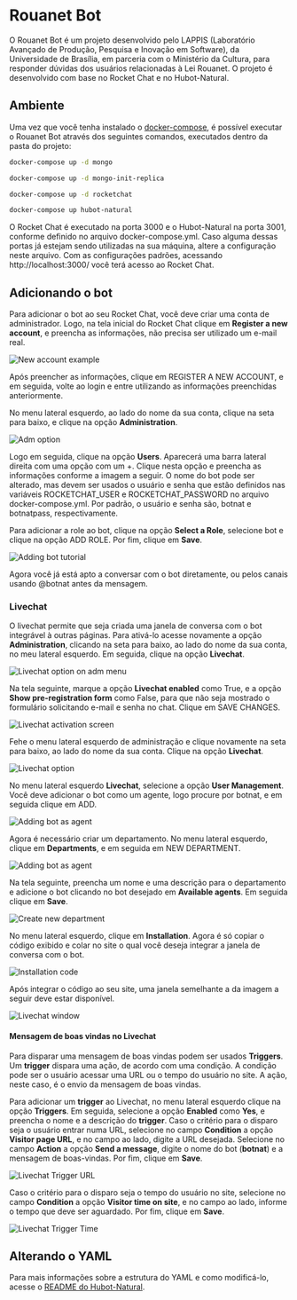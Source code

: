 # Rouanet Bot

O Rouanet Bot é um projeto desenvolvido pelo LAPPIS (Laboratório Avançado de Produção, Pesquisa e Inovação em Software), da Universidade
de Brasília, em parceria com o Ministério da Cultura, para responder dúvidas dos usuários relacionadas à Lei Rouanet.
O projeto é desenvolvido com base no Rocket Chat e no Hubot-Natural.

## Ambiente

Uma vez que você tenha instalado o [docker-compose](https://docs.docker.com/compose/install/), é possível executar o Rouanet Bot através dos seguintes comandos,
executados dentro da pasta do projeto:

```sh
docker-compose up -d mongo
```
```sh
docker-compose up -d mongo-init-replica
```
```sh
docker-compose up -d rocketchat
```
```sh
docker-compose up hubot-natural
```
  
    
O Rocket Chat é executado na porta 3000 e o Hubot-Natural na porta 3001, conforme definido no arquivo docker-compose.yml. Caso alguma dessas portas 
já estejam sendo utilizadas na sua máquina, altere a configuração neste arquivo.
Com as configurações padrões, acessando http://localhost:3000/ você terá acesso ao Rocket Chat.

## Adicionando o bot

Para adicionar o bot ao seu Rocket Chat, você deve criar uma conta de administrador. Logo, na tela inicial do Rocket Chat clique em 
**Register a new account**, e preencha as informações, não precisa ser utilizado um e-mail real.

![New account example](https://github.com/lappis-unb/minc-rouanet-bot/wikis/1_index.png)

Após preencher as informações, clique em REGISTER A NEW ACCOUNT, e em seguida, volte ao login e entre utilizando as 
informações preenchidas anteriormente.

No menu lateral esquerdo, ao lado do nome da sua conta, clique na seta para baixo, e clique na opção **Administration**.

![Adm option](https://gitlab.com/lappis-unb/minc/rouanet-bot/wikis/adm_sidebar.png)

Logo em seguida, clique na opção **Users**. Aparecerá uma barra lateral direita com uma opção com um +. Clique nesta opção e preencha as informações 
conforme a imagem a seguir. O nome do bot pode ser alterado, mas devem ser usados o usuário e senha que estão definidos nas variáveis
ROCKETCHAT_USER e ROCKETCHAT_PASSWORD no arquivo docker-compose.yml. Por padrão, o usuário e senha são, botnat e botnatpass, respectivamente.

Para adicionar a role ao bot, clique na opção **Select a Role**, selecione bot e clique na opção ADD ROLE. Por fim, clique em **Save**.

![Adding bot tutorial](https://gitlab.com/lappis-unb/minc/rouanet-bot/wikis/adding_bot.png)

Agora você já está apto a conversar com o bot diretamente, ou pelos canais usando @botnat antes da mensagem.

### Livechat

O livechat permite que seja criada uma janela de conversa com o bot integrável à outras páginas. Para ativá-lo acesse novamente a opção 
**Administration**, clicando na seta para baixo, ao lado do nome da sua conta, no meu lateral esquerdo. Em seguida, clique na opção **Livechat**.

![Livechat option on adm menu](https://gitlab.com/lappis-unb/minc/rouanet-bot/wikis/livechat_sidebar.png)

Na tela seguinte, marque a opção **Livechat enabled** como True, e a opção **Show pre-registration form** como False, para que não seja mostrado
o formulário solicitando e-mail e senha no chat. Clique em SAVE CHANGES.

![Livechat activation screen](https://gitlab.com/lappis-unb/minc/rouanet-bot/wikis/active_livechat.png)

Fehe o menu lateral esquerdo de administração e clique novamente na seta para baixo, ao lado do nome da sua conta. Clique na opção **Livechat**.

![Livechat option](https://gitlab.com/lappis-unb/minc/rouanet-bot/wikis/livechat_option.png)

No menu lateral esquerdo **Livechat**, selecione a opção **User Management**. Você deve adicionar o bot como um agente, logo procure por botnat, 
e em seguida clique em ADD.

![Adding bot as agent](https://gitlab.com/lappis-unb/minc/rouanet-bot/wikis/add_agent.png)

Agora é necessário criar um departamento. No menu lateral esquerdo, clique em **Departments**, e em seguida em NEW DEPARTMENT.

![Adding bot as agent](https://gitlab.com/lappis-unb/minc/rouanet-bot/wikis/new_department.png)

Na tela seguinte, preencha um nome e uma descrição para o departamento e adicione o bot clicando no bot desejado em **Available agents**.
Em seguida clique em **Save**.

![Create new department](https://gitlab.com/lappis-unb/minc/rouanet-bot/wikis/add_agent_to_department.png)

No menu lateral esquerdo, clique em **Installation**. Agora é só copiar o código exibido e colar no site o qual você deseja integrar 
a janela de conversa com o bot.

![Installation code](https://gitlab.com/lappis-unb/minc/rouanet-bot/wikis/installation.png)

Após integrar o código ao seu site, uma janela semelhante a da imagem a seguir deve estar disponível.

![Livechat window](https://gitlab.com/lappis-unb/minc/rouanet-bot/wikis/livechat.png)

#### Mensagem de boas vindas no Livechat

Para disparar uma mensagem de boas vindas podem ser usados **Triggers**. Um **trigger** dispara uma ação, de acordo com uma condição. A condição pode ser o usuário acessar uma URL ou o tempo do usuário no site. A ação, neste caso, é o envio da mensagem de boas vindas.

Para adicionar um **trigger** ao Livechat, no menu lateral esquerdo clique na opção **Triggers**. Em seguida, selecione a opção **Enabled** como **Yes**, e preencha o nome e a descrição do **trigger**. Caso o critério para o disparo seja o usuário entrar numa URL, selecione no campo **Condition** a opção **Visitor page URL**, e no campo ao lado, digite a URL desejada.
Selecione no campo **Action** a opção **Send a message**, digite o nome do bot (**botnat**) e a mensagem de boas-vindas. Por fim, clique em **Save**.

![Livechat Trigger URL](https://gitlab.com/lappis-unb/minc/rouanet-bot/wikis/trigger_url.png)

Caso o critério para o disparo seja o tempo do usuário no site, selecione no campo **Condition** a opção **Visitor time on site**, e no campo ao lado, informe o tempo que deve ser aguardado. Por fim, clique em **Save**.

![Livechat Trigger Time](https://gitlab.com/lappis-unb/minc/rouanet-bot/wikis/trigger_time.png)

## Alterando o YAML

Para mais informações sobre a estrutura do YAML e como modificá-lo, acesse o [README do Hubot-Natural](https://github.com/RocketChat/hubot-natural/blob/master/README.md).
